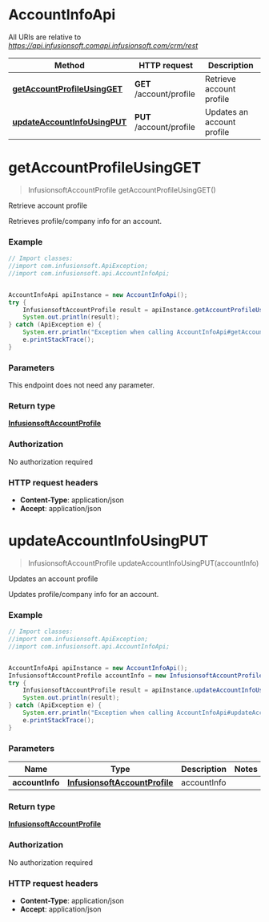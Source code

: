 # AccountInfoApi

All URIs are relative to *https://api.infusionsoft.comapi.infusionsoft.com/crm/rest*

Method | HTTP request | Description
------------- | ------------- | -------------
[**getAccountProfileUsingGET**](AccountInfoApi.md#getAccountProfileUsingGET) | **GET** /account/profile | Retrieve account profile
[**updateAccountInfoUsingPUT**](AccountInfoApi.md#updateAccountInfoUsingPUT) | **PUT** /account/profile | Updates an account profile


<a name="getAccountProfileUsingGET"></a>
# **getAccountProfileUsingGET**
> InfusionsoftAccountProfile getAccountProfileUsingGET()

Retrieve account profile

Retrieves profile/company info for an account.

### Example
```java
// Import classes:
//import com.infusionsoft.ApiException;
//import com.infusionsoft.api.AccountInfoApi;


AccountInfoApi apiInstance = new AccountInfoApi();
try {
    InfusionsoftAccountProfile result = apiInstance.getAccountProfileUsingGET();
    System.out.println(result);
} catch (ApiException e) {
    System.err.println("Exception when calling AccountInfoApi#getAccountProfileUsingGET");
    e.printStackTrace();
}
```

### Parameters
This endpoint does not need any parameter.

### Return type

[**InfusionsoftAccountProfile**](InfusionsoftAccountProfile.md)

### Authorization

No authorization required

### HTTP request headers

 - **Content-Type**: application/json
 - **Accept**: application/json

<a name="updateAccountInfoUsingPUT"></a>
# **updateAccountInfoUsingPUT**
> InfusionsoftAccountProfile updateAccountInfoUsingPUT(accountInfo)

Updates an account profile

Updates profile/company info for an account.

### Example
```java
// Import classes:
//import com.infusionsoft.ApiException;
//import com.infusionsoft.api.AccountInfoApi;


AccountInfoApi apiInstance = new AccountInfoApi();
InfusionsoftAccountProfile accountInfo = new InfusionsoftAccountProfile(); // InfusionsoftAccountProfile | accountInfo
try {
    InfusionsoftAccountProfile result = apiInstance.updateAccountInfoUsingPUT(accountInfo);
    System.out.println(result);
} catch (ApiException e) {
    System.err.println("Exception when calling AccountInfoApi#updateAccountInfoUsingPUT");
    e.printStackTrace();
}
```

### Parameters

Name | Type | Description  | Notes
------------- | ------------- | ------------- | -------------
 **accountInfo** | [**InfusionsoftAccountProfile**](InfusionsoftAccountProfile.md)| accountInfo |

### Return type

[**InfusionsoftAccountProfile**](InfusionsoftAccountProfile.md)

### Authorization

No authorization required

### HTTP request headers

 - **Content-Type**: application/json
 - **Accept**: application/json

